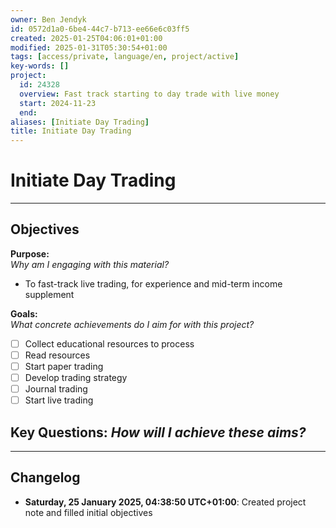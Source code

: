 ```yaml
---
owner: Ben Jendyk
id: 0572d1a0-6be4-44c7-b713-ee66e6c03ff5
created: 2025-01-25T04:06:01+01:00
modified: 2025-01-31T05:30:54+01:00
tags: [access/private, language/en, project/active]
key-words: []
project:
  id: 24328
  overview: Fast track starting to day trade with live money
  start: 2024-11-23
  end:
aliases: [Initiate Day Trading]
title: Initiate Day Trading
---
```


# Initiate Day Trading

---

## Objectives

**Purpose:**  
*Why am I engaging with this material?*
- To fast-track live trading, for experience and mid-term income supplement

**Goals:**  
*What concrete achievements do I aim for with this project?*
- [ ] Collect educational resources to process
- [ ] Read resources
- [ ] Start paper trading
- [ ] Develop trading strategy
- [ ] Journal trading
- [ ] Start live trading

**Key Questions:**
*How will I achieve these aims?*
-

---

## Changelog

- **Saturday, 25 January 2025, 04:38:50 UTC+01:00**: Created project note and filled initial objectives
